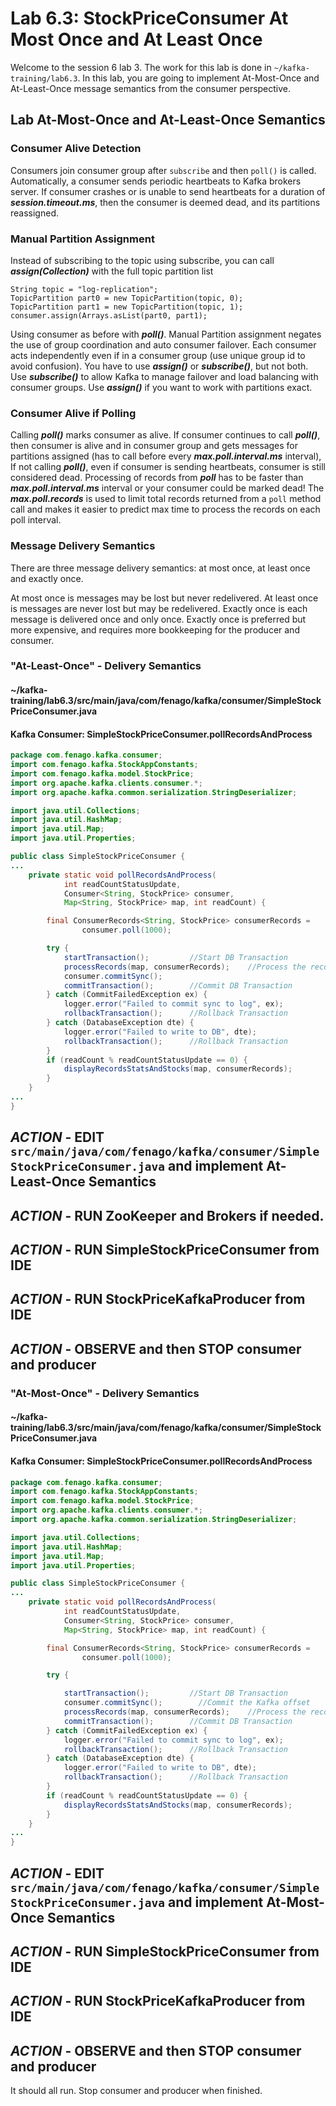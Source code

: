 # Lab 6.3: StockPriceConsumer At Most Once and At Least Once

Welcome to the session 6 lab 3. The work for this lab is done in `~/kafka-training/lab6.3`.
In this lab, you are going to implement At-Most-Once and At-Least-Once message semantics from the
consumer perspective.





## Lab At-Most-Once and At-Least-Once Semantics

### Consumer Alive Detection

Consumers join consumer group after `subscribe` and then `poll()` is called.
Automatically, a consumer sends periodic heartbeats to Kafka brokers server.
If consumer crashes or is unable to send heartbeats for a duration of ***session.timeout.ms***, then the consumer is deemed dead, and its partitions reassigned.

### Manual Partition Assignment

Instead of subscribing to the topic using subscribe, you can call ***assign(Collection)*** with the full topic partition list
```
String topic = "log-replication";
TopicPartition part0 = new TopicPartition(topic, 0);
TopicPartition part1 = new TopicPartition(topic, 1);
consumer.assign(Arrays.asList(part0, part1);
```
Using consumer as before with ***poll()***.
Manual Partition assignment negates the use of group coordination and auto consumer failover. Each consumer acts independently even if in a consumer group (use unique group id to avoid confusion).
You have to use ***assign()*** or ***subscribe()***, but not both.
Use ***subscribe()*** to allow Kafka to manage failover and load balancing with consumer groups. Use ***assign()*** if you want to work with partitions exact.

### Consumer Alive if Polling

Calling ***poll()*** marks consumer as alive. If consumer continues to call ***poll()***, then consumer is alive and in consumer group and gets messages for partitions assigned (has to call before every ***max.poll.interval.ms*** interval), If not calling ***poll()***, even if consumer is sending heartbeats, consumer is still considered dead.
Processing of records from ***poll*** has to be faster than ***max.poll.interval.ms*** interval or your consumer could be marked dead!
The ***max.poll.records*** is used to limit total records returned from a `poll` method call and makes it easier to predict max time to process the records on each poll interval.

### Message Delivery Semantics

There are three message delivery semantics: at most once, at least once and exactly once.

At most once is messages may be lost but never redelivered. At least once is messages are never lost but may be redelivered. Exactly once is each message is delivered once and only once. Exactly once is preferred but more expensive, and requires more bookkeeping for the producer and consumer.

### "At-Least-Once" - Delivery Semantics

#### ~/kafka-training/lab6.3/src/main/java/com/fenago/kafka/consumer/SimpleStockPriceConsumer.java
#### Kafka Consumer:  SimpleStockPriceConsumer.pollRecordsAndProcess
```java
package com.fenago.kafka.consumer;
import com.fenago.kafka.StockAppConstants;
import com.fenago.kafka.model.StockPrice;
import org.apache.kafka.clients.consumer.*;
import org.apache.kafka.common.serialization.StringDeserializer;

import java.util.Collections;
import java.util.HashMap;
import java.util.Map;
import java.util.Properties;

public class SimpleStockPriceConsumer {
...
    private static void pollRecordsAndProcess(
            int readCountStatusUpdate,
            Consumer<String, StockPrice> consumer,
            Map<String, StockPrice> map, int readCount) {

        final ConsumerRecords<String, StockPrice> consumerRecords =
                consumer.poll(1000);

        try {
            startTransaction();         //Start DB Transaction
            processRecords(map, consumerRecords);    //Process the records
            consumer.commitSync();
            commitTransaction();        //Commit DB Transaction
        } catch (CommitFailedException ex) {
            logger.error("Failed to commit sync to log", ex);
            rollbackTransaction();      //Rollback Transaction
        } catch (DatabaseException dte) {
            logger.error("Failed to write to DB", dte);
            rollbackTransaction();      //Rollback Transaction
        }
        if (readCount % readCountStatusUpdate == 0) {
            displayRecordsStatsAndStocks(map, consumerRecords);
        }
    }
...
}

```

## ***ACTION*** - EDIT `src/main/java/com/fenago/kafka/consumer/SimpleStockPriceConsumer.java` and implement At-Least-Once Semantics

## ***ACTION*** - RUN ZooKeeper and Brokers if needed.
## ***ACTION*** - RUN SimpleStockPriceConsumer from IDE
## ***ACTION*** - RUN StockPriceKafkaProducer from IDE
## ***ACTION*** - OBSERVE and then STOP consumer and producer

### "At-Most-Once" - Delivery Semantics

#### ~/kafka-training/lab6.3/src/main/java/com/fenago/kafka/consumer/SimpleStockPriceConsumer.java
#### Kafka Consumer:  SimpleStockPriceConsumer.pollRecordsAndProcess
```java
package com.fenago.kafka.consumer;
import com.fenago.kafka.StockAppConstants;
import com.fenago.kafka.model.StockPrice;
import org.apache.kafka.clients.consumer.*;
import org.apache.kafka.common.serialization.StringDeserializer;

import java.util.Collections;
import java.util.HashMap;
import java.util.Map;
import java.util.Properties;

public class SimpleStockPriceConsumer {
...
    private static void pollRecordsAndProcess(
            int readCountStatusUpdate,
            Consumer<String, StockPrice> consumer,
            Map<String, StockPrice> map, int readCount) {

        final ConsumerRecords<String, StockPrice> consumerRecords =
                consumer.poll(1000);

        try {

            startTransaction();         //Start DB Transaction
            consumer.commitSync();        //Commit the Kafka offset
            processRecords(map, consumerRecords);    //Process the records
            commitTransaction();        //Commit DB Transaction
        } catch (CommitFailedException ex) {
            logger.error("Failed to commit sync to log", ex);
            rollbackTransaction();      //Rollback Transaction
        } catch (DatabaseException dte) {
            logger.error("Failed to write to DB", dte);
            rollbackTransaction();      //Rollback Transaction
        }
        if (readCount % readCountStatusUpdate == 0) {
            displayRecordsStatsAndStocks(map, consumerRecords);
        }
    }
...
}

```

## ***ACTION*** - EDIT `src/main/java/com/fenago/kafka/consumer/SimpleStockPriceConsumer.java` and implement At-Most-Once Semantics
## ***ACTION*** - RUN SimpleStockPriceConsumer from IDE
## ***ACTION*** - RUN StockPriceKafkaProducer from IDE
## ***ACTION*** - OBSERVE and then STOP consumer and producer


It should all run. Stop consumer and producer when finished.
